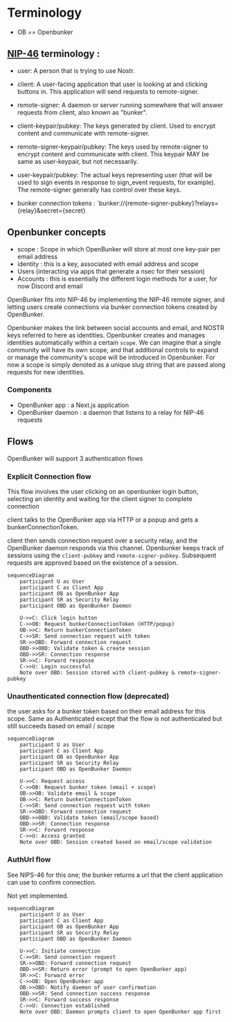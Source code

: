 # Terminology

- OB == Openbunker

## [NIP-46](https://github.com/nostr-protocol/nips/blob/master/46.md) terminology :

- user: A person that is trying to use Nostr.
- client: A user-facing application that user is looking at and clicking buttons in. This application will send requests to remote-signer.
- remote-signer: A daemon or server running somewhere that will answer requests from client, also known as "bunker".
- client-keypair/pubkey: The keys generated by client. Used to encrypt content and communicate with remote-signer.
- remote-signer-keypair/pubkey: The keys used by remote-signer to encrypt content and communicate with client. This keypair MAY be same as user-keypair, but not necessarily.
- user-keypair/pubkey: The actual keys representing user (that will be used to sign events in response to sign_event requests, for example). The remote-signer generally has control over these keys.

- bunker connection tokens : `bunker://{remote-signer-pubkey}?relays={relay}&secret={secret}

## Openbunker concepts

- scope : Scope in which OpenBunker will store at most one key-pair per email address
- identity : this is a key, associated with email address and scope
- Users (interacting via apps that generate a nsec for their session)
- Accounts : this is essentially the different login methods for a user, for now Discord and email

OpenBunker fits into NIP-46 by implementing the NIP-46 remote signer, and letting users create connections via bunker connection tokens created by OpenBunker.

Openbunker makes the link between social accounts and email, and NOSTR keys referred to here as identities. Openbunker creates and manages identities automatically within a certain `scope`. We can imagine that a single community will have its own scope, and that additional controls to expand or manage the community's scope will be introduced in Openbunker. For now a scope is simply denoted as a unique slug string that are passed along requests for new identities.

### Components

- OpenBunker app : a Next.js application
- OpenBunker daemon : a daemon that listens to a relay for NIP-46 requests

## Flows

OpenBunker will support 3 authentication flows

### Explicit Connection flow

This flow involves the user clicking on an openbunker login button, selecting an identity and waiting for the client signer to complete connection

client talks to the OpenBunker app via HTTP or a popup and gets a bunkerConnectionToken.

client then sends connection request over a security relay, and the OpenBunker daemon responds via this channel. Openbunker keeps track of sessions using the `client-pubkey` and `remote-signer-pubkey`. Subsequent requests are approved based on the existence of a session.

```mermaid
sequenceDiagram
    participant U as User
    participant C as Client App
    participant OB as OpenBunker App
    participant SR as Security Relay
    participant OBD as OpenBunker Daemon

    U->>C: Click login button
    C->>OB: Request bunkerConnectionToken (HTTP/popup)
    OB->>C: Return bunkerConnectionToken
    C->>SR: Send connection request with token
    SR->>OBD: Forward connection request
    OBD->>OBD: Validate token & create session
    OBD->>SR: Connection response
    SR->>C: Forward response
    C->>U: Login successful
    Note over OBD: Session stored with client-pubkey & remote-signer-pubkey
```

### Unauthenticated connection flow (deprecated)

the user asks for a bunker token based on their email address for this scope. Same as Authenticated except that the flow is not authenticated but still succeeds based on email / scope

```mermaid
sequenceDiagram
    participant U as User
    participant C as Client App
    participant OB as OpenBunker App
    participant SR as Security Relay
    participant OBD as OpenBunker Daemon

    U->>C: Request access
    C->>OB: Request bunker token (email + scope)
    OB->>OB: Validate email & scope
    OB->>C: Return bunkerConnectionToken
    C->>SR: Send connection request with token
    SR->>OBD: Forward connection request
    OBD->>OBD: Validate token (email/scope based)
    OBD->>SR: Connection response
    SR->>C: Forward response
    C->>U: Access granted
    Note over OBD: Session created based on email/scope validation
```

### AuthUrl flow

See NIPS-46 for this one; the bunker returns a url that the client application can use to confirm connection.

Not yet implemented.

```mermaid
sequenceDiagram
    participant U as User
    participant C as Client App
    participant OB as OpenBunker App
    participant SR as Security Relay
    participant OBD as OpenBunker Daemon

    U->>C: Initiate connection
    C->>SR: Send connection request
    SR->>OBD: Forward connection request
    OBD->>SR: Return error (prompt to open OpenBunker app)
    SR->>C: Forward error
    C->>OB: Open OpenBunker app
    OB->>OBD: Notify daemon of user confirmation
    OBD->>SR: Send connection success response
    SR->>C: Forward success response
    C->>U: Connection established
    Note over OBD: Daemon prompts client to open OpenBunker app first
```

